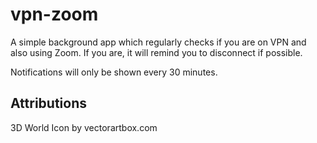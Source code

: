 # vpn-zoom

A simple background app which regularly checks if you are on VPN and also using Zoom. If you are, it will remind you to disconnect if possible.

Notifications will only be shown every 30 minutes.

## Attributions

3D World Icon by vectorartbox.com
